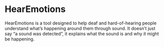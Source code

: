 # HearEmotions
HearEmotions is a tool designed to help deaf and hard-of-hearing people understand what’s happening around them through sound. It doesn’t just say “a sound was detected”, it explains what the sound is and why it might be happening.
